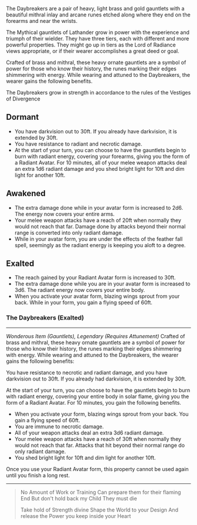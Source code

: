 The Daybreakers are a pair of heavy, light brass and gold gauntlets with a beautiful mithral inlay and arcane runes etched along where they end on the forearms and near the wrists.

The Mythical gauntlets of Lathander grow in power with the experience and triumph of their wielder. They have three tiers, each with different and more powerful properties. They might go up in tiers as the Lord of Radiance views appropriate, or if their wearer accomplishes a great deed or goal.

Crafted of brass and mithral, these heavy ornate gauntlets are a symbol of power for those who know their history, the runes marking their edges shimmering with energy. While wearing and attuned to the Daybreakers, the wearer gains the following benefits.

The Daybreakers grow in strength in accordance to the rules of the Vestiges of Divergence
## Dormant

- You have darkvision out to 30ft. If you already have darkvision, it is extended by 30ft.
- You have resistance to radiant and necrotic damage.
- At the start of your turn, you can choose to have the gauntlets begin to burn with radiant energy, covering your forearms, giving you the form of a Radiant Avatar. For 10 minutes, all of your melee weapon attacks deal an extra 1d6 radiant damage and you shed bright light for 10ft and dim light for another 10ft.
## Awakened
- The extra damage done while in your avatar form is increased to 2d6. The energy now covers your entire arms.
- Your melee weapon attacks have a reach of 20ft when normally they would not reach that far. Damage done by attacks beyond their normal range is converted into only radiant damage.
- While in your avatar form, you are under the effects of the feather fall spell, seemingly as the radiant energy is keeping you aloft to a degree.
## Exalted
- The reach gained by your Radiant Avatar form is increased to 30ft.
- The extra damage done while you are in your avatar form is increased to 3d6. The radiant energy now covers your entire body.
- When you activate your avatar form, blazing wings sprout from your back. While in your form, you gain a flying speed of 60ft.
### The Daybreakers (Exalted)
---
*Wonderous Item (Gauntlets), Legendary (Requires Attunement)*
Crafted of brass and mithral, these heavy ornate gauntlets are a symbol of power for those who know their history, the runes marking their edges shimmering with energy. While wearing and attuned to the Daybreakers, the wearer gains the following benefits:

You have resistance to necrotic and radiant damage, and you have darkvision out to 30ft. If you already had darkvision, it is extended by 30ft.

At the start of your turn, you can choose to have the gauntlets begin to burn with radiant energy, covering your entire body in solar flame, giving you the form of a Radiant Avatar. For 10 minutes, you gain the following benefits.

- When you activate your form, blazing wings sprout from your back. You gain a flying speed of 60ft.
- You are immune to necrotic damage.
- All of your weapon attacks deal an extra 3d6 radiant damage.
- Your melee weapon attacks have a reach of 30ft when normally they would not reach that far. Attacks that hit beyond their normal range do only radiant damage.
- You shed bright light for 10ft and dim light for another 10ft.

Once you use your Radiant Avatar form, this property cannot be used again until you finish a long rest.

---
> No Amount of Work or Training
> Can prepare them for their flaming End
> But don't hold back my Child
> They must die
>
> Take hold of Strength divine
> Shape the World to your Design
> And release the Power you keep inside your Heart